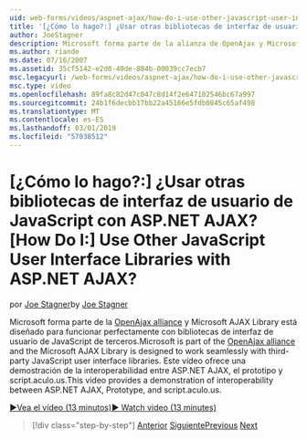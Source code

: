 ```yaml
---
uid: web-forms/videos/aspnet-ajax/how-do-i-use-other-javascript-user-interface-libraries-with-aspnet-ajax
title: '[¿Cómo lo hago?:] ¿Usar otras bibliotecas de interfaz de usuario de JavaScript con ASP.NET AJAX? | Microsoft Docs'
author: JoeStagner
description: Microsoft forma parte de la alianza de OpenAjax y Microsoft AJAX Library está diseñado para funcionar perfectamente con bibliotecas de interfaz de usuario de JavaScript de terceros...
ms.author: riande
ms.date: 07/16/2007
ms.assetid: 35cf5142-e2d0-40de-884b-00039cc7ecb7
msc.legacyurl: /web-forms/videos/aspnet-ajax/how-do-i-use-other-javascript-user-interface-libraries-with-aspnet-ajax
msc.type: video
ms.openlocfilehash: 89fa8c82d47c047c8d14f2e647102546bc67a997
ms.sourcegitcommit: 24b1f6decbb17bb22a45166e5fdb0845c65af498
ms.translationtype: MT
ms.contentlocale: es-ES
ms.lasthandoff: 03/01/2019
ms.locfileid: "57038512"
---
```

<a name="how-do-i-use-other-javascript-user-interface-libraries-with-aspnet-ajax"></a><span data-ttu-id="4577e-104">[¿Cómo lo hago?:] ¿Usar otras bibliotecas de interfaz de usuario de JavaScript con ASP.NET AJAX?</span><span class="sxs-lookup"><span data-stu-id="4577e-104">[How Do I:] Use Other JavaScript User Interface Libraries with ASP.NET AJAX?</span></span>
====================
<span data-ttu-id="4577e-105">por [Joe Stagner](https://github.com/JoeStagner)</span><span class="sxs-lookup"><span data-stu-id="4577e-105">by [Joe Stagner](https://github.com/JoeStagner)</span></span>

<span data-ttu-id="4577e-106">Microsoft forma parte de la [OpenAjax alliance](http://www.openajax.org/) y Microsoft AJAX Library está diseñado para funcionar perfectamente con bibliotecas de interfaz de usuario de JavaScript de terceros.</span><span class="sxs-lookup"><span data-stu-id="4577e-106">Microsoft is part of the [OpenAjax alliance](http://www.openajax.org/) and the Microsoft AJAX Library is designed to work seamlessly with third-party JavaScript user interface libraries.</span></span> <span data-ttu-id="4577e-107">Este vídeo ofrece una demostración de la interoperabilidad entre ASP.NET AJAX, el prototipo y script.aculo.us.</span><span class="sxs-lookup"><span data-stu-id="4577e-107">This video provides a demonstration of interoperability between ASP.NET AJAX, Prototype, and script.aculo.us.</span></span>

[<span data-ttu-id="4577e-108">&#9654;Vea el vídeo (13 minutos)</span><span class="sxs-lookup"><span data-stu-id="4577e-108">&#9654; Watch video (13 minutes)</span></span>](https://channel9.msdn.com/Blogs/ASP-NET-Site-Videos/how-do-i-use-other-javascript-user-interface-libraries-with-aspnet-ajax)

> [!div class="step-by-step"]
> <span data-ttu-id="4577e-109">[Anterior](how-do-i-choose-between-methods-of-ajax-page-updates.md)
> [Siguiente](how-do-i-use-the-aspnet-ajax-profile-services.md)</span><span class="sxs-lookup"><span data-stu-id="4577e-109">[Previous](how-do-i-choose-between-methods-of-ajax-page-updates.md)
[Next](how-do-i-use-the-aspnet-ajax-profile-services.md)</span></span>
